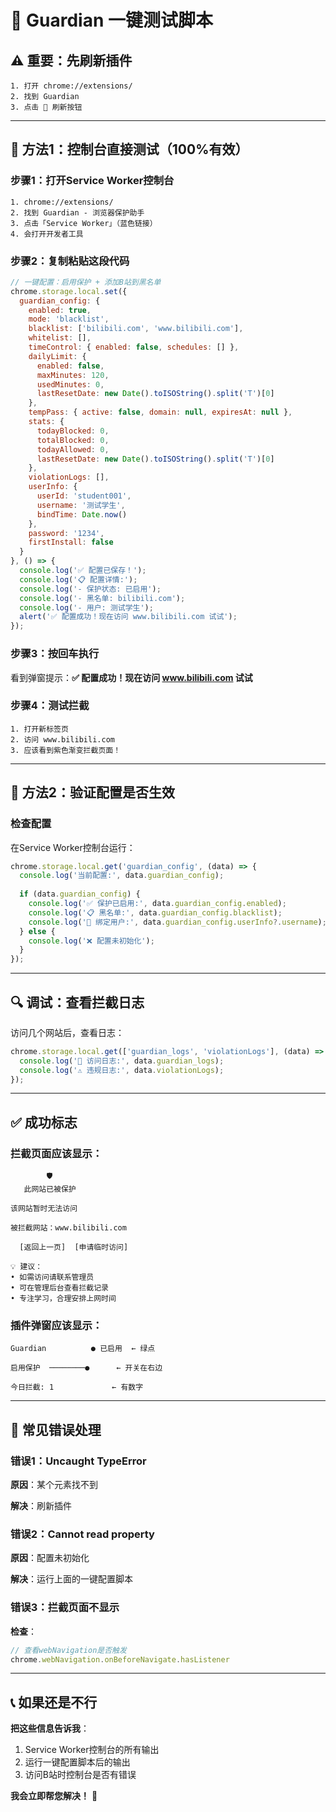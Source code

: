 # 🧪 Guardian 一键测试脚本

## ⚠️ 重要：先刷新插件

```
1. 打开 chrome://extensions/
2. 找到 Guardian
3. 点击 🔄 刷新按钮
```

---

## 🎯 方法1：控制台直接测试（100%有效）

### 步骤1：打开Service Worker控制台

```
1. chrome://extensions/
2. 找到 Guardian - 浏览器保护助手
3. 点击「Service Worker」（蓝色链接）
4. 会打开开发者工具
```

### 步骤2：复制粘贴这段代码

```javascript
// 一键配置：启用保护 + 添加B站到黑名单
chrome.storage.local.set({
  guardian_config: {
    enabled: true,
    mode: 'blacklist',
    blacklist: ['bilibili.com', 'www.bilibili.com'],
    whitelist: [],
    timeControl: { enabled: false, schedules: [] },
    dailyLimit: { 
      enabled: false, 
      maxMinutes: 120, 
      usedMinutes: 0,
      lastResetDate: new Date().toISOString().split('T')[0]
    },
    tempPass: { active: false, domain: null, expiresAt: null },
    stats: { 
      todayBlocked: 0, 
      totalBlocked: 0, 
      todayAllowed: 0,
      lastResetDate: new Date().toISOString().split('T')[0]
    },
    violationLogs: [],
    userInfo: { 
      userId: 'student001', 
      username: '测试学生',
      bindTime: Date.now()
    },
    password: '1234',
    firstInstall: false
  }
}, () => {
  console.log('✅ 配置已保存！');
  console.log('📋 配置详情:');
  console.log('- 保护状态: 已启用');
  console.log('- 黑名单: bilibili.com');
  console.log('- 用户: 测试学生');
  alert('✅ 配置成功！现在访问 www.bilibili.com 试试');
});
```

### 步骤3：按回车执行

看到弹窗提示：**✅ 配置成功！现在访问 www.bilibili.com 试试**

### 步骤4：测试拦截

```
1. 打开新标签页
2. 访问 www.bilibili.com
3. 应该看到紫色渐变拦截页面！
```

---

## 🎯 方法2：验证配置是否生效

### 检查配置

在Service Worker控制台运行：

```javascript
chrome.storage.local.get('guardian_config', (data) => {
  console.log('当前配置:', data.guardian_config);
  
  if (data.guardian_config) {
    console.log('✅ 保护已启用:', data.guardian_config.enabled);
    console.log('📋 黑名单:', data.guardian_config.blacklist);
    console.log('👤 绑定用户:', data.guardian_config.userInfo?.username);
  } else {
    console.log('❌ 配置未初始化');
  }
});
```

---

## 🔍 调试：查看拦截日志

访问几个网站后，查看日志：

```javascript
chrome.storage.local.get(['guardian_logs', 'violationLogs'], (data) => {
  console.log('📝 访问日志:', data.guardian_logs);
  console.log('⚠️ 违规日志:', data.violationLogs);
});
```

---

## ✅ 成功标志

### 拦截页面应该显示：

```
        🛡️
   此网站已被保护
   
该网站暂时无法访问

被拦截网站：www.bilibili.com

  [返回上一页]  [申请临时访问]

💡 建议：
• 如需访问请联系管理员
• 可在管理后台查看拦截记录
• 专注学习，合理安排上网时间
```

### 插件弹窗应该显示：

```
Guardian          ● 已启用  ← 绿点

启用保护  ────────●      ← 开关在右边

今日拦截: 1             ← 有数字
```

---

## 🐛 常见错误处理

### 错误1：Uncaught TypeError

**原因**：某个元素找不到

**解决**：刷新插件

### 错误2：Cannot read property

**原因**：配置未初始化

**解决**：运行上面的一键配置脚本

### 错误3：拦截页面不显示

**检查**：
```javascript
// 查看webNavigation是否触发
chrome.webNavigation.onBeforeNavigate.hasListener
```

---

## 📞 如果还是不行

**把这些信息告诉我**：

1. Service Worker控制台的所有输出
2. 运行一键配置脚本后的输出
3. 访问B站时控制台是否有错误

**我会立即帮您解决！** 🚀

